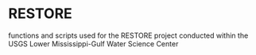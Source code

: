 # RESTORE
functions and scripts used for the RESTORE project conducted within the USGS Lower Mississippi-Gulf Water Science Center
